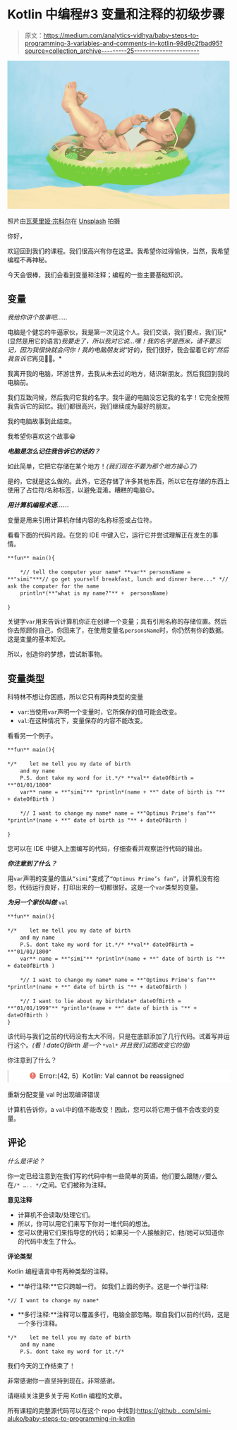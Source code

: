 # Kotlin 中编程#3 变量和注释的初级步骤

> 原文：<https://medium.com/analytics-vidhya/baby-steps-to-programming-3-variables-and-comments-in-kotlin-98d9c2fbad95?source=collection_archive---------25----------------------->

![](img/d17f23862422ff7a970144f4530bcf09.png)

照片由[瓦莱里娅·宗科尔](https://unsplash.com/@zoncoll?utm_source=unsplash&utm_medium=referral&utm_content=creditCopyText)在 [Unsplash](https://unsplash.com/s/photos/baby-steps-programming?utm_source=unsplash&utm_medium=referral&utm_content=creditCopyText) 拍摄

你好，

欢迎回到我们的课程。我们很高兴有你在这里。我希望你过得愉快，当然，我希望编程不再神秘。

今天会很棒，我们会看到变量和注释；编程的一些主要基础知识。

## **变量**

*我给你讲个故事吧……*

电脑是个健忘的牛逼家伙，我是第一次见这个人。我们交谈，我们要点，我们玩*(显然是用它的语言)*我要走了，所以我对它说…嘿！我的名字是西米，请不要忘记，因为我很快就会问你！我的电脑朋友说*“好的，我们很好，我会留着它的”*然后我告诉它*再见👋🏼。*

我离开我的电脑，环游世界，去我从未去过的地方，结识新朋友。然后我回到我的电脑前。

我们互致问候，然后我问它我的名字。我牛逼的电脑没忘记我的名字！它完全按照我告诉它的回忆。我们都很高兴，我们继续成为最好的朋友。

我的电脑故事到此结束。

我希望你喜欢这个故事😀

***电脑是怎么记住我告诉它的话的？***

如此简单，它把它存储在某个地方！*(我们现在不要为那个地方操心了)*

是的，它就是这么做的。此外，它还存储了许多其他东西，所以它在存储的东西上使用了占位符/名称标签，以避免混淆。糟糕的电脑😔。

***用计算机编程术语……***

变量是用来引用计算机存储内容的名称标签或占位符。

看看下面的代码片段。在您的 IDE 中键入它，运行它并尝试理解正在发生的事情。

```
**fun** main(){

    *// tell the computer your name* **var** personsName = **"simi"***// go get yourself breakfast, lunch and dinner here...* *// ask the computer for the name
    println*(**"what is my name?"** +  personsName)

}
```

关键字`var`用来告诉计算机你正在创建一个变量；具有引用名称的存储位置。然后你去照顾你自己，你回来了，在使用变量名`personsName`时，你仍然有你的数据。这是变量的基本知识。

所以，创造你的梦想，尝试新事物。

## **变量类型**

科特林不想让你困惑，所以它只有两种类型的变量

*   `var`:当使用`var`声明一个变量时，它所保存的值可能会改变。
*   `val`:在这种情况下，变量保存的内容不能改变。

看看另一个例子。

```
**fun** main(){

*/*    let me tell you my date of birth
    and my name
    P.S. dont take my word for it.*/* **val** dateOfBirth = **"01/01/1800"
    var** name = **"simi"** *println*(name + **" date of birth is "** + dateOfBirth )

    *// I want to change my name* name = **"Optimus Prime's fan"** *println*(name + **" date of birth is "** + dateOfBirth )

}
```

您可以在 IDE 中键入上面编写的代码，仔细查看并观察运行代码的输出。

***你注意到了什么？***

用`var`声明的变量的值从`“simi”`变成了`“Optimus Prime’s fan”`，计算机没有抱怨，代码运行良好，打印出来的一切都很好。这是一个`var`类型的变量。

***为另一个家伙叫做*** `val`

```
**fun** main(){

*/*    let me tell you my date of birth
    and my name
    P.S. dont take my word for it.*/* **val** dateOfBirth = **"01/01/1800"
    var** name = **"simi"** *println*(name + **" date of birth is "** + dateOfBirth )

    *// I want to change my name* name = **"Optimus Prime's fan"** *println*(name + **" date of birth is "** + dateOfBirth )

    *// I want to lie about my birthdate* dateOfBirth = **"01/01/1999"** *println*(name + **" date of birth is "** + dateOfBirth )
}
```

该代码与我们之前的代码没有太大不同，只是在底部添加了几行代码。试着写并运行这个。*(看！dateOfBirth 是一个* `*val*` *并且我们试图改变它的值)*

你注意到了什么？

![](img/c3b18cb2b2a19e9304ce5c6a40455df3.png)

重新分配变量 val 时出现编译错误

计算机告诉你，a `val`中的值不能改变！因此，您可以将它用于值不会改变的变量。

## 评论

*什么是评论？*

你一定已经注意到在我们写的代码中有一些简单的英语。他们要么跟随`//`要么在`/* ….. */`之间。它们被称为注释。

**意见注释**

*   计算机不会读取/处理它们。
*   所以，你可以用它们来写下你对一堆代码的想法。
*   您可以使用它们来指导您的代码；如果另一个人接触到它，他/她可以知道你的代码中发生了什么。

**评论类型**

Kotlin 编程语言中有两种类型的注释。

*   **单行注释:**它只跨越一行。
    如我们上面的例子。这是一个单行注释:

```
*// I want to change my name*
```

*   **多行注释:**注释可以覆盖多行，电脑全部忽略。取自我们以前的代码，这是一个多行注释。

```
*/*    let me tell you my date of birth
    and my name
    P.S. dont take my word for it.*/*
```

我们今天的工作结束了！

非常感谢你一直坚持到现在。非常感谢。

请继续关注更多关于用 Kotlin 编程的文章。

所有课程的完整源代码可以在这个 repo 中找到:[https://github . com/simi-aluko/baby-steps-to-programming-in-kotlin](https://github.com/simi-aluko/baby-steps-to-programming-in-kotlin)